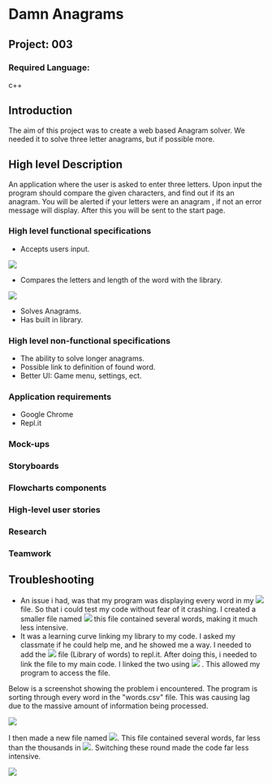 # Damn Anagrams

## Project: 003
### Required Language:
c++

## Introduction

The aim of this project was to create a web based Anagram solver. We needed it to solve three letter anagrams, but if possible more.

## High level Description

An application where the user is asked to enter three letters. Upon input the program should compare the given characters, and find out if its an anagram. You will be alerted if your letters were an anagram , if not an error message will display. After this you will be sent to the start page.  

### High level functional specifications

- Accepts users input.

![](https://i.imgur.com/Sdda9Gf.png)

- Compares the letters and length of the word with the library.

![](https://i.imgur.com/DKdV21f.png)

- Solves Anagrams.
- Has built in library.

### High level non-functional specifications

- The ability to solve longer anagrams.
- Possible link to definition of found word.
- Better UI: Game menu, settings, ect. 

### Application requirements
- Google Chrome
- Repl.it

### Mock-ups

### Storyboards
### Flowcharts components
### High-level user stories
### Research
### Teamwork
## Troubleshooting

- An issue i had, was that my program was displaying every word in my ![](https://i.imgur.com/SrcldYe.png) file. So that i could test my code without fear of it crashing. I created a smaller file named ![](https://i.imgur.com/7AGFixB.png) this file contained several words, making it much less intensive.
- It was a learning curve linking my library to my code. I asked my classmate if he could help me, and he showed me a way. I needed to add the ![](https://i.imgur.com/SrcldYe.png) file (Library of words) to repl.it. After doing this, i needed to link the file to my main code. I linked the two using ![](https://i.imgur.com/sUaok2C.png) . This allowed my program to access the file.

Below is a screenshot showing the problem i encountered. The program is sorting through every word in the "words.csv" file. This was causing lag due to the massive amount of information being processed. 

![](https://i.imgur.com/bslslPQ.png)

I then made a new file named ![](https://i.imgur.com/7AGFixB.png). This file contained several words, far less than the thousands in ![](https://i.imgur.com/SrcldYe.png). Switching these round made the code far less intensive.   

![](https://i.imgur.com/QdVOdBA.png)
